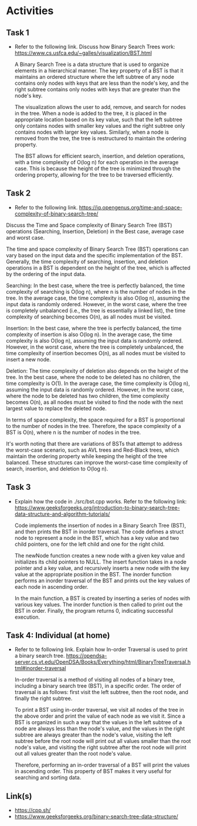 # Activities

## Task 1

- Refer to the following link. Discuss how Binary Search Trees work:
  https://www.cs.usfca.edu/~galles/visualization/BST.html

  A Binary Search Tree is a data structure that is used to organize elements in a hierarchical manner. The key property of a BST is that it maintains an ordered structure where the left subtree of any node contains only nodes with keys that are less than the node's key, and the right subtree contains only nodes with keys that are greater than the node's key.

  The visualization allows the user to add, remove, and search for nodes in the tree. When a node is added to the tree, it is placed in the appropriate location based on its key value, such that the left subtree only contains nodes with smaller key values and the right subtree only contains nodes with larger key values. Similarly, when a node is removed from the tree, the tree is restructured to maintain the ordering property.

  The BST allows for efficient search, insertion, and deletion operations, with a time complexity of O(log n) for each operation in the average case. This is because the height of the tree is minimized through the ordering property, allowing for the tree to be traversed efficiently.


## Task 2

- Refer to the following link.
  https://iq.opengenus.org/time-and-space-complexity-of-binary-search-tree/

Discuss the Time and Space complexity of Binary Search Tree (BST) operations (Searching, Insertion, Deletion) in the Best case, average case and worst case.

The time and space complexity of Binary Search Tree (BST) operations can vary based on the input data and the specific implementation of the BST. Generally, the time complexity of searching, insertion, and deletion operations in a BST is dependent on the height of the tree, which is affected by the ordering of the input data.

Searching: In the best case, where the tree is perfectly balanced, the time complexity of searching is O(log n), where n is the number of nodes in the tree. In the average case, the time complexity is also O(log n), assuming the input data is randomly ordered. However, in the worst case, where the tree is completely unbalanced (i.e., the tree is essentially a linked list), the time complexity of searching becomes O(n), as all nodes must be visited.

Insertion: In the best case, where the tree is perfectly balanced, the time complexity of insertion is also O(log n). In the average case, the time complexity is also O(log n), assuming the input data is randomly ordered. However, in the worst case, where the tree is completely unbalanced, the time complexity of insertion becomes O(n), as all nodes must be visited to insert a new node.

Deletion: The time complexity of deletion also depends on the height of the tree. In the best case, where the node to be deleted has no children, the time complexity is O(1). In the average case, the time complexity is O(log n), assuming the input data is randomly ordered. However, in the worst case, where the node to be deleted has two children, the time complexity becomes O(n), as all nodes must be visited to find the node with the next largest value to replace the deleted node.

In terms of space complexity, the space required for a BST is proportional to the number of nodes in the tree. Therefore, the space complexity of a BST is O(n), where n is the number of nodes in the tree.

It's worth noting that there are variations of BSTs that attempt to address the worst-case scenario, such as AVL trees and Red-Black trees, which maintain the ordering property while keeping the height of the tree balanced. These structures can improve the worst-case time complexity of search, insertion, and deletion to O(log n).


## Task 3

- Explain how the code in ./src/bst.cpp works. Refer to the following link:
  https://www.geeksforgeeks.org/introduction-to-binary-search-tree-data-structure-and-algorithm-tutorials/

  Code implements the insertion of nodes in a Binary Search Tree (BST), and then prints the BST in inorder traversal. The code defines a struct node to represent a node in the BST, which has a key value and two child pointers, one for the left child and one for the right child.

  The newNode function creates a new node with a given key value and initializes its child pointers to NULL. The insert function takes in a node pointer and a key value, and recursively inserts a new node with the key value at the appropriate position in the BST. The inorder function performs an inorder traversal of the BST and prints out the key values of each node in ascending order.

  In the main function, a BST is created by inserting a series of nodes with various key values. The inorder function is then called to print out the BST in order. Finally, the program returns 0, indicating successful execution.

## Task 4: Individual (at home)

- Refer to te following link. Explain how In-order Traversal is used to print a binary search tree.
  https://opendsa-server.cs.vt.edu/OpenDSA/Books/Everything/html/BinaryTreeTraversal.html#inorder-traversal

  In-order traversal is a method of visiting all nodes of a binary tree, including a binary search tree (BST), in a specific order. The order of traversal is as follows: first visit the left subtree, then the root node, and finally the right subtree.

  To print a BST using in-order traversal, we visit all nodes of the tree in the above order and print the value of each node as we visit it. Since a BST is organized in such a way that the values in the left subtree of a node are always less than the node's value, and the values in the right subtree are always greater than the node's value, visiting the left subtree before the root node will print out all values smaller than the root node's value, and visiting the right subtree after the root node will print out all values greater than the root node's value.

  Therefore, performing an in-order traversal of a BST will print the values in ascending order. This property of BST makes it very useful for searching and sorting data.

## Link(s)

- https://cpp.sh/
- https://www.geeksforgeeks.org/binary-search-tree-data-structure/